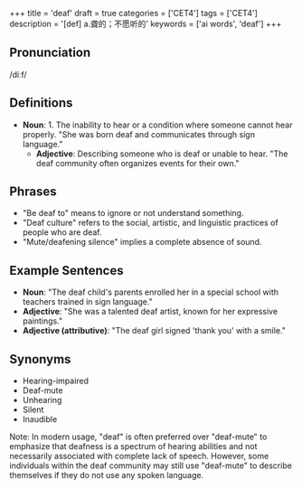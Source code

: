 +++
title = 'deaf'
draft = true
categories = ['CET4']
tags = ['CET4']
description = '[def] a.聋的；不愿听的'
keywords = ['ai words', 'deaf']
+++

## Pronunciation
/diːf/

## Definitions
- **Noun**: 1. The inability to hear or a condition where someone cannot hear properly. "She was born deaf and communicates through sign language."
   - **Adjective**: Describing someone who is deaf or unable to hear. "The deaf community often organizes events for their own."

## Phrases
- "Be deaf to" means to ignore or not understand something.
- "Deaf culture" refers to the social, artistic, and linguistic practices of people who are deaf.
- "Mute/deafening silence" implies a complete absence of sound.

## Example Sentences
- **Noun**: "The deaf child's parents enrolled her in a special school with teachers trained in sign language."
- **Adjective**: "She was a talented deaf artist, known for her expressive paintings."
- **Adjective (attributive)**: "The deaf girl signed 'thank you' with a smile."

## Synonyms
- Hearing-impaired
- Deaf-mute
- Unhearing
- Silent
- Inaudible

Note: In modern usage, "deaf" is often preferred over "deaf-mute" to emphasize that deafness is a spectrum of hearing abilities and not necessarily associated with complete lack of speech. However, some individuals within the deaf community may still use "deaf-mute" to describe themselves if they do not use any spoken language.
